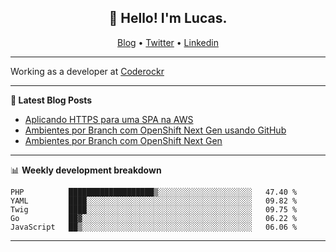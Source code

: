 <h2 align="center">👋 Hello! I'm Lucas.</h2>
<p align="center">
  <a href="https://www.lucassabreu.net.br/">Blog</a> •
  <a href="https://twitter.com/lucassabreu">Twitter</a> •
  <a href="https://www.linkedin.com/in/lucassantosabreu/">Linkedin</a>
</p>

---

Working as a developer at [Coderockr](https://github.com/Coderockr)

---

**📝 Latest Blog Posts**

<!-- BLOG-POST-LIST:START -->
- [Aplicando HTTPS para uma SPA na AWS](http://www.lucassabreu.net.br/post/aplicando-https-para-uma-spa-na-aws/)
- [Ambientes por Branch com OpenShift Next Gen usando GitHub](http://www.lucassabreu.net.br/post/ambientes-por-branch-com-openshift-next-gen-usando-github/)
- [Ambientes por Branch com OpenShift Next Gen](http://www.lucassabreu.net.br/post/ambientes-por-branch-com-openshift-next-gen/)
<!-- BLOG-POST-LIST:END -->

---

📊 **Weekly development breakdown**
<!--START_SECTION:waka-->
```text
PHP          ███████████████████▒░░░░░░░░░░░░░░░░░░░░░   47.40 % 
YAML         ████░░░░░░░░░░░░░░░░░░░░░░░░░░░░░░░░░░░░░   09.82 % 
Twig         ████░░░░░░░░░░░░░░░░░░░░░░░░░░░░░░░░░░░░░   09.75 % 
Go           ██▓░░░░░░░░░░░░░░░░░░░░░░░░░░░░░░░░░░░░░░   06.22 % 
JavaScript   ██▒░░░░░░░░░░░░░░░░░░░░░░░░░░░░░░░░░░░░░░   06.06 % 
```
<!--END_SECTION:waka-->

---
